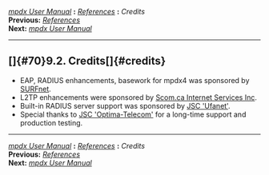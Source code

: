 [*mpdx User Manual*](README.md) **:** [*References*](mpd68.md) **:**
*Credits*\
**Previous:** [*References*](mpd69.md)\
**Next:** [*mpdx User Manual*](README.md)

------------------------------------------------------------------------

## []{#70}9.2. Credits[]{#credits}

-   EAP, RADIUS enhancements, basework for mpdx4 was sponsored by
    [SURFnet](http://www.surfnet.nl/).
-   L2TP enhancements were sponsored by [Scom.ca Internet Services
    Inc](http://www.scom.ca/).
-   Built-in RADIUS server support was sponsored by [JSC
    \'Ufanet\'](http://ufanet.ru/).
-   Special thanks to [JSC \'Optima-Telecom\'](http://optima.ua/) for a
    long-time support and production testing.

------------------------------------------------------------------------

[*mpdx User Manual*](README.md) **:** [*References*](mpd68.md) **:**
*Credits*\
**Previous:** [*References*](mpd69.md)\
**Next:** [*mpdx User Manual*](README.md)

